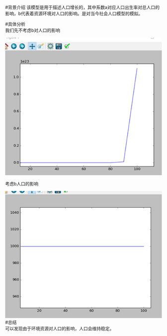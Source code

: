 #背景介绍
该模型是用于描述人口增长的，其中系数a对应人口出生率对总人口的影响，b代表着资源环境对人口的影响。是对当今社会人口模型的模拟。  

#具体分析  
我们先不考虑b对人口的影响  


![人口增长](https://github.com/waqi1/4.1/blob/master/%E4%BA%BA%E5%8F%A3%E7%A8%B3%E5%AE%9A%20(2).png)  

考虑b人口的影响


![人口稳定](https://github.com/waqi1/4.1/blob/master/%E4%BA%BA%E5%8F%A3%E7%A8%B3%E5%AE%9A%20(1).png)  
#总结  
可以发现由于环境资源对人口的影响，人口会维持稳定。  
